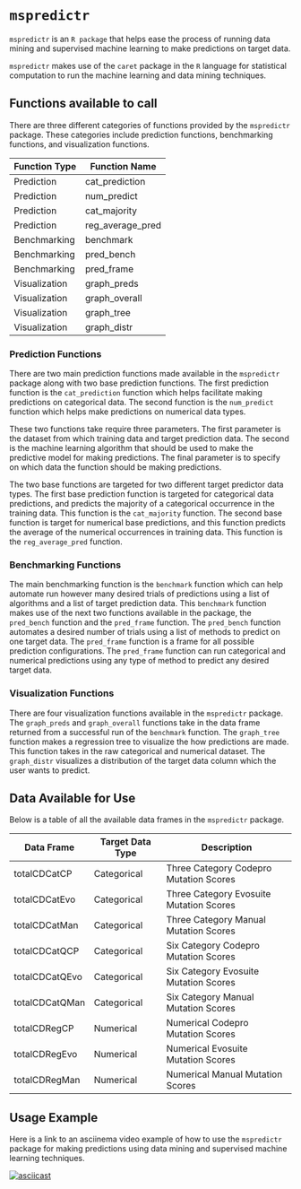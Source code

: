 # `mspredictr`

`mspredictr` is an `R package` that helps ease the process of running data mining and supervised machine learning to make predictions on target data.

`mspredictr` makes use of the `caret` package in the `R` language for statistical computation to run the machine learning and data mining techniques.

## Functions available to call

There are three different categories of functions provided by the `mspredictr` package. These categories include prediction functions, benchmarking functions, and visualization functions.

| Function Type | Function Name    |
|---------------|------------------|
| Prediction    | cat_prediction   |
| Prediction    | num_predict      |
| Prediction    | cat_majority     |
| Prediction    | reg_average_pred |
| Benchmarking  | benchmark        |
| Benchmarking  | pred_bench       |
| Benchmarking  | pred_frame       |
| Visualization | graph_preds      |
| Visualization | graph_overall    |
| Visualization | graph_tree       |
| Visualization | graph_distr      |

### Prediction Functions

There are two main prediction functions made available in the `mspredictr` package along with two base prediction functions. The first prediction function is the `cat_prediction` function which helps facilitate making predictions on categorical data. The second function is the `num_predict` function which helps make predictions on numerical data types.

These two functions take require three parameters. The first parameter is the dataset from which training data and target prediction data. The second is the machine learning algorithm that should be used to make the predictive model for making predictions. The final parameter is to specify on which data the function should be making predictions.

The two base functions are targeted for two different target predictor data types. The first base prediction function is targeted for categorical data predictions, and predicts the majority of a categorical occurrence in the training data. This function is the `cat_majority` function. The second base function is target for numerical base predictions, and this function predicts the average of the numerical occurrences in training data. This function is the `reg_average_pred` function.

### Benchmarking Functions

The main benchmarking function is the `benchmark` function which can help automate run however many desired trials of predictions using a list of algorithms and a list of target prediction data.
This `benchmark` function makes use of the next two functions available in the package, the `pred_bench` function and the `pred_frame` function. The `pred_bench` function automates a desired number of trials using a list of methods to predict on one target data. The `pred_frame` function is a frame for all possible prediction configurations. The `pred_frame` function can run categorical and numerical predictions using any type of method to predict any desired target data.

### Visualization Functions

There are four visualization functions available in the `mspredictr` package. The `graph_preds` and `graph_overall` functions take in the data frame returned from a successful run of the `benchmark` function. The `graph_tree` function makes a regression tree to visualize the how predictions are made. This function takes in the raw categorical and numerical dataset. The `graph_distr` visualizes a distribution of the target data column which the user wants to predict. 

## Data Available for Use

Below is a table of all the available data frames in the `mspredictr` package.

| Data Frame     | Target Data Type | Description                             |
|----------------|------------------|-----------------------------------------|
| totalCDCatCP   | Categorical      | Three Category Codepro Mutation Scores  |
| totalCDCatEvo  | Categorical      | Three Category Evosuite Mutation Scores |
| totalCDCatMan  | Categorical      | Three Category Manual Mutation Scores   |
| totalCDCatQCP  | Categorical      | Six Category Codepro Mutation Scores    |
| totalCDCatQEvo | Categorical      | Six Category Evosuite Mutation Scores   |
| totalCDCatQMan | Categorical      | Six Category Manual Mutation Scores     |
| totalCDRegCP   | Numerical        | Numerical Codepro Mutation Scores       |
| totalCDRegEvo  | Numerical        | Numerical Evosuite Mutation Scores      |
| totalCDRegMan  | Numerical        | Numerical Manual Mutation Scores        |

## Usage Example

Here is a link to an asciinema video example of how to use the `mspredictr` package for making predictions using data mining and supervised machine learning techniques.

[![asciicast](https://asciinema.org/a/41901.png)](https://asciinema.org/a/41901)
